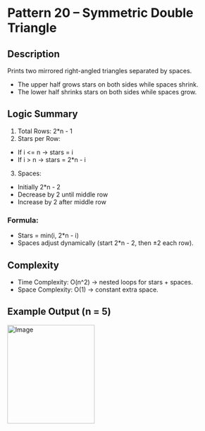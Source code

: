 # Pattern 20 – Symmetric Double Triangle

## Description
Prints two mirrored right-angled triangles separated by spaces.
- The upper half grows stars on both sides while spaces shrink.
- The lower half shrinks stars on both sides while spaces grow.

## Logic Summary
1. Total Rows: 2*n - 1
2. Stars per Row:
  -  If i <= n → stars = i
  -  If i > n → stars = 2*n - i

3. Spaces:
  - Initially 2*n - 2
  - Decrease by 2 until middle row
  - Increase by 2 after middle row

### Formula:
- Stars = min(i, 2*n - i)
- Spaces adjust dynamically (start 2*n - 2, then ±2 each row).

## Complexity
- Time Complexity: O(n^2) → nested loops for stars + spaces.
- Space Complexity: O(1) → constant extra space.

## Example Output (n = 5)
<img width="198" height="224" alt="Image" src="https://github.com/user-attachments/assets/2d911ab1-73a4-4809-9104-a7ceed370e49" />
